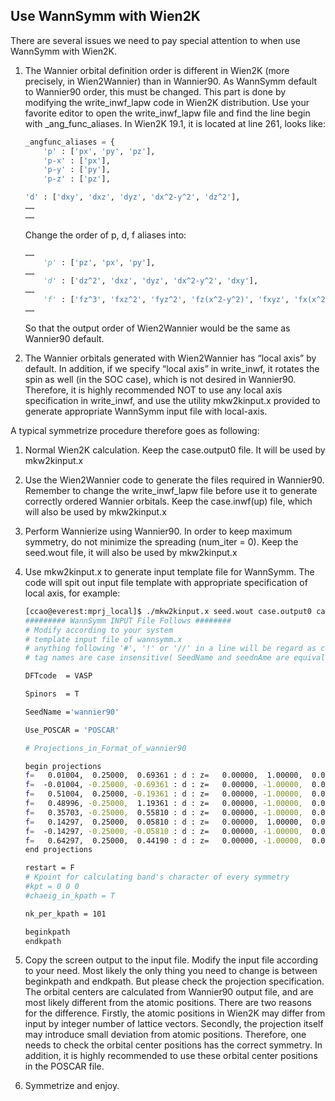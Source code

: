 ## Use WannSymm with Wien2K

There are several issues we need to pay special attention to when use WannSymm with Wien2K. 

1. The Wannier orbital definition order is different in Wien2K (more precisely, in Wien2Wannier) than in Wannier90. As WannSymm default to Wannier90 order, this must be changed. This part is done by modifying the write_inwf_lapw code in Wien2K distribution. Use your favorite editor to open the write_inwf_lapw file and find the line begin with \_ang_func_aliases. In Wien2K 19.1, it is located at line 261, looks like:

    ```python
    _angfunc_aliases = {
        'p' : ['px', 'py', 'pz'],
        'p-x' : ['px'],
        'p-y' : ['py'],
        'p-z' : ['pz'],

    'd' : ['dxy', 'dxz', 'dyz', 'dx^2-y^2', 'dz^2'],
    ……
    ……
    ```

    Change the order of p, d, f aliases into:

    ```python
    ……
        'p' : ['pz', 'px', 'py'],
    ……
        'd' : ['dz^2', 'dxz', 'dyz', 'dx^2-y^2', 'dxy'],
    ……
        'f' : ['fz^3', 'fxz^2', 'fyz^2', 'fz(x^2-y^2)', 'fxyz', 'fx(x^2-3y^2)', 'fy(3x^2-y^2)'],
    ……
    ```

    So that the output order of Wien2Wannier would be the same as Wannier90 default.

2. The Wannier orbitals generated with Wien2Wannier has “local axis” by default. In addition, if we specify “local axis” in write_inwf, it rotates the spin as well (in the SOC case), which is not desired in Wannier90. Therefore, it is highly recommended NOT to use any local axis specification in write_inwf, and use the utility mkw2kinput.x provided to generate appropriate WannSymm input file with local-axis.

A typical symmetrize procedure therefore goes as following:

1. Normal Wien2K calculation. Keep the case.output0 file. It will be used by  mkw2kinput.x
    
2. Use the Wien2Wannier code to generate the files required in Wannier90. Remember to change the write_inwf_lapw file before use it to generate correctly ordered Wannier orbitals. Keep the case.inwf(up) file, which will also be used by mkw2kinput.x
    
3. Perform Wannierize using Wannier90. In order to keep maximum symmetry, do not minimize the spreading (num_iter = 0). Keep the seed.wout file, it will also be used by mkw2kinput.x
    
4. Use mkw2kinput.x to generate input template file for WannSymm. The code will spit out input file template with appropriate specification of local axis, for example:

    ```bash
    [ccao@everest:mprj_local]$ ./mkw2kinput.x seed.wout case.output0 case.inwfup
    ######### WannSymm INPUT File Follows ########
    # Modify according to your system
    # template input file of wannsymm.x
    # anything following '#', '!' or '//' in a line will be regard as comments
    # tag names are case insensitive( SeedName and seednAme are equivalent)

    DFTcode  = VASP

    Spinors  = T

    SeedName ='wannier90'

    Use_POSCAR = 'POSCAR'

    # Projections_in_Format_of_wannier90

    begin projections
    f=   0.01004,  0.25000,  0.69361 : d : z=   0.00000,  1.00000,  0.00000 : x=   0.00000,  0.00000,  1.00000 : y=   1.00000,  0.00000,  0.00000
    f=  -0.01004, -0.25000, -0.69361 : d : z=   0.00000, -1.00000,  0.00000 : x=   0.00000,  0.00000, -1.00000 : y=  -1.00000,  0.00000,  0.00000
    f=   0.51004,  0.25000, -0.19361 : d : z=   0.00000, -1.00000,  0.00000 : x=   0.00000,  0.00000, -1.00000 : y=   1.00000,  0.00000,  0.00000
    f=   0.48996, -0.25000,  1.19361 : d : z=   0.00000, -1.00000,  0.00000 : x=   0.00000,  0.00000,  1.00000 : y=  -1.00000,  0.00000,  0.00000
    f=   0.35703, -0.25000,  0.55810 : d : z=   0.00000, -1.00000,  0.00000 : x=   0.00000,  0.00000,  1.00000 : y=  -1.00000,  0.00000,  0.00000
    f=   0.14297,  0.25000,  0.05810 : d : z=   0.00000,  1.00000,  0.00000 : x=   0.00000,  0.00000,  1.00000 : y=   1.00000,  0.00000,  0.00000
    f=  -0.14297, -0.25000, -0.05810 : d : z=   0.00000, -1.00000,  0.00000 : x=   0.00000,  0.00000, -1.00000 : y=  -1.00000,  0.00000,  0.00000
    f=   0.64297,  0.25000,  0.44190 : d : z=   0.00000, -1.00000,  0.00000 : x=   0.00000,  0.00000, -1.00000 : y=   1.00000,  0.00000,  0.00000
    end projections

    restart = F
    # Kpoint for calculating band's character of every symmetry
    #kpt = 0 0 0
    #chaeig_in_kpath = T

    nk_per_kpath = 101

    beginkpath
    endkpath
    ```

5. Copy the screen output to the input file. Modify the input file according to your need. Most likely the only thing you need to change is between beginkpath and endkpath. But please check the projection specification. The orbital centers are calculated from Wannier90 output file, and are most likely different from the atomic positions. There are two reasons for the difference. Firstly, the atomic positions in Wien2K may differ from input by integer number of lattice vectors. Secondly, the projection itself may introduce small deviation from atomic positions. Therefore, one needs to check the orbital center positions has the correct symmetry. In addition, it is highly recommended to use these orbital center positions in the POSCAR file. 

6. Symmetrize and enjoy.

